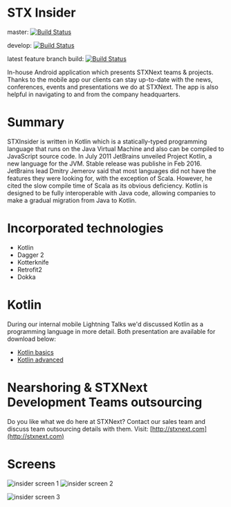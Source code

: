STX Insider
===========

master:  [![Build Status](https://travis-ci.org/stxnext/stx-insider.svg?branch=master)](https://travis-ci.org/stxnext/stx-insider)

develop: [![Build Status](https://travis-ci.org/stxnext/stx-insider.svg?branch=develop)](https://travis-ci.org/stxnext/stx-insider)

latest feature branch build: [![Build Status](https://travis-ci.org/stxnext/stx-insider.svg)](https://travis-ci.org/stxnext/stx-insider)


In-house Android application which presents STXNext teams & projects.
Thanks to the mobile app our clients can stay up-to-date with the news, conferences, events
and presentations we do at STXNext. The app is also helpful in navigating to and from the company headquarters.

# Summary
STXInsider is written in Kotlin which is a statically-typed programming language that runs on the Java Virtual Machine and also can be compiled to JavaScript source code. In July 2011 JetBrains unveiled Project Kotlin, a new language for the JVM. Stable release was publishe in Feb 2016. JetBrains lead Dmitry Jemerov said that most languages did not have the features they were looking for, with the exception of Scala. However, he cited the slow compile time of Scala as its obvious deficiency. Kotlin is designed to be fully interoperable with Java code, allowing companies to make a gradual migration from Java to Kotlin.

# Incorporated technologies
* Kotlin
* Dagger 2
* Kotterknife
* Retrofit2
* Dokka

# Kotlin
During our internal mobile Lightning Talks we'd discussed Kotlin as a programming language in more detail.
Both presentation are available for download below:

* [Kotlin basics](http://www.slideshare.net/BartoszKosarzycki/kotlin-developer-starter-in-android-projects)
* [Kotlin advanced](http://www.slideshare.net/BartoszKosarzycki/kotlin-advanced-language-reference-for-android-developers)

# Nearshoring & STXNext Development Teams outsourcing
Do you like what we do here at STXNext? Contact our sales team and discuss team outsourcing details with them.
Visit: [http://stxnext.com](http://stxnext.com)

# Screens

![insider screen 1](https://raw.githubusercontent.com/stxnext/stx-insider/develop/StxInsider/screenshots/ezgif-3624670075.gif)
![insider screen 2](https://raw.githubusercontent.com/stxnext/stx-insider/develop/StxInsider/screenshots/ezgif-4027813324.gif)

![insider screen 3](https://raw.githubusercontent.com/stxnext/stx-insider/develop/StxInsider/screenshots/device-2016-03-11-142253_small.png)


